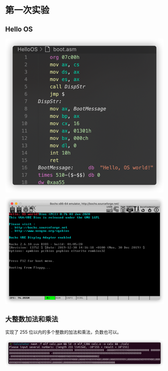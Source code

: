 # 第一次实验
## Hello OS

![image-20201013162846502](作业.assets/image-20201013162846502.png)

![image-20201013162900166](作业.assets/image-20201013162900166.png)

## 大整数加法和乘法

实现了 255 位以内的多个整数的加法和乘法，负数也可以。

![85DD4967-2265-418C-BB74-31D3D66603EF](作业.assets/85DD4967-2265-418C-BB74-31D3D66603EF.jpeg)

